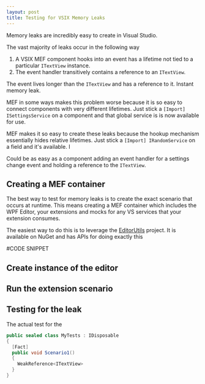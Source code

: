 ```yaml
---
layout: post
title: Testing for VSIX Memory Leaks
---
```

Memory leaks are incredibly easy to create in Visual Studio.  

The vast majority of leaks occur in the following way 

1. A VSIX MEF component hooks into an event has a lifetime not tied to a particular `ITextView` instance.  
2. The event handler transitively contains a reference to an `ITextView`.  

The event lives longer than the `ITextView` and has a reference to it.  Instant memory leak.  

MEF in some ways makes this problem worse because it is so easy to connect components with very different lifetimes.  Just stick a `[Import] ISettingsService` on a component and that global service is is now available for use.  

MEF makes it so easy to create these leaks because the hookup mechanism essentially hides relative lifetimes.  Just stick a `[Import] IRandomService` on a field and it's available.  I

Could be as easy as a component adding an event handler for a settings change event and holding a reference to the `ITextView`.  

## Creating a MEF container

The best way to test for memory leaks is to create the exact scenario that occurs at runtime.  This means creating a MEF container which includes the WPF Editor, your extensions and mocks for any VS services that your extension consumes.  

The easiest way to do this is to leverage the [EditorUtils](https://github.com/jaredpar/EditorUtils) project.  It is available on NuGet and has APIs for doing exactly this 

#CODE SNIPPET

## Create instance of the editor


## Run the extension scenario 



## Testing for the leak

The actual test for the 


``` csharp
public sealed class MyTests : IDisposable 
{
  [Fact]
  public void Scenario1()
  {
    WeakReference<ITextView> 
  }
}
```

